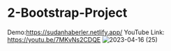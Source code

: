# 2-Bootstrap-Project
Demo:https://sudanhaberler.netlify.app/
YouTube Link: https://youtu.be/7MKvNs2CDQE
![2023-04-16 (25)](https://user-images.githubusercontent.com/112883476/232309763-882a4ede-257a-4f76-8595-6de817eb68dc.png)
